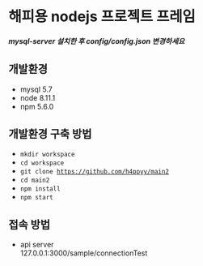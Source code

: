 해피용 nodejs 프로젝트 프레임
=============

##### mysql-server 설치한 후 config/config.json 변경하세요

개발환경
-------------
- mysql 5.7
- node 8.11.1
- npm 5.6.0

개발환경 구축 방법
-------------
- <code>mkdir workspace</code>    
- <code>cd workspace</code>    
- <code>git clone https://github.com/h4ppyy/main2</code>    
- <code>cd main2</code>    
- <code>npm install</code>  
- <code>npm start</code>  
  
접속 방법
-------------
- api server  
127.0.0.1:3000/sample/connectionTest  
